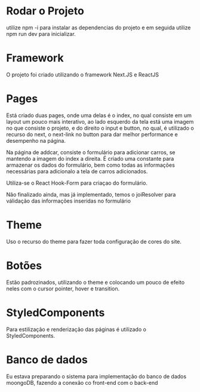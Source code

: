 # Rodar o Projeto

utilize npm -i
para instalar as dependencias do projeto e em seguida utilize npm run dev para inicializar.

# Framework

O projeto foi criado utilizando o framework Next.JS e ReactJS

# Pages
Está criado duas pages, onde uma delas é o index, no qual consiste em um layout um pouco mais interativo, ao lado esquerdo da tela está uma imagem no que consiste o projeto, e do direito o input e button, no qual, é utilizado o recurso do next, o next-link no button para dar melhor performance e desempenho na página.

Na página de addcar, consiste o formulário para adicionar carros, se mantendo a imagem do index a direita.
É criado uma constante para armazenar os dados do formulário, bem como todas as informações necessárias para adicionalo a tela de carros adicionados.

Utiliza-se o React Hook-Form para criaçao do formulário.

Não finalizado ainda, mas já implementado, temos o joiResolver para válidação das informações inseridas no formulário

# Theme

Uso o recurso do theme para fazer toda configuração de cores do site.

# Botões
Estão padrozinados, utilizando o theme e colocando um pouco de efeito neles com o cursor pointer, hover e transition.

# StyledComponents

Para estilização e renderização das páginas é utilizado o StyledComponents.


# Banco de dados

Eu estava preparando o sistema para implementação do banco de dados moongoDB, fazendo a conexão co front-end com o back-end
